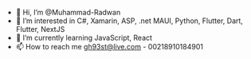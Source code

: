 - 👋 Hi, I’m @Muhammad-Radwan
- 👀 I’m interested in C#, Xamarin, ASP, .net MAUI, Python, Flutter, Dart, Flutter, NextJS
- 🌱 I’m currently learning JavaScript, React
- 📫 How to reach me gh93st@live.com - 00218910184901

<!---
Muhammad-Radwan/Muhammad-Radwan is a ✨ special ✨ repository because its `README.md` (this file) appears on your GitHub profile.
You can click the Preview link to take a look at your changes.
--->
